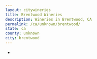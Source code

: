 ```yaml
---
layout: citywineries
title: Brentwood Wineries
description: Wineries in Brentwood, CA
permalink: /ca/unknown/brentwood/
state: ca
county: unknown
city: brentwood
---
```

-
